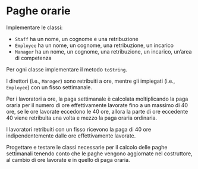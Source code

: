 # Paghe orarie

Implementare le classi:

- `Staff` ha un nome, un cognome e una retribuzione
- `Employee` ha un nome, un cognome, una retribuzione, un incarico
- `Manager` ha un nome, un cognome, una retribuzione, un incarico, un’area di competenza

Per ogni classe implementare il metodo `toString`.

I direttori (i.e., `Manager`) sono retribuiti a ore, mentre gli impiegati  (i.e., `Employee`) con un fisso settimanale.

Per i lavoratori a ore, la paga settimanale è calcolata moltiplicando la paga oraria per il numero di ore effettivamente
lavorate fino a un massimo di 40 ore, se le ore lavorate eccedono le 40 ore, allora la parte di ore eccedente 40 viene
retribuita una volta e mezzo la paga oraria ordinaria.

I lavoratori retribuiti con un fisso ricevono la paga di 40 ore indipendentemente dalle ore effettivamente lavorate.

Progettare e testare le classi necessarie per il calcolo delle paghe settimanali tenendo conto che le paghe vengono
aggiornate nel costruttore, al cambio di ore lavorate e in quello di paga oraria.